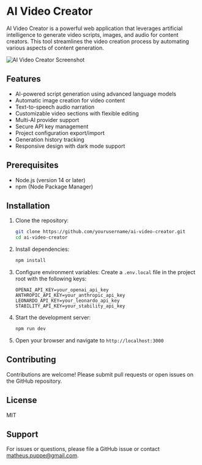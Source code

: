 # AI Video Creator

AI Video Creator is a powerful web application that leverages artificial intelligence to generate video scripts, images, and audio for content creators. This tool streamlines the video creation process by automating various aspects of content generation.

![AI Video Creator Screenshot](https://github.com/user-attachments/assets/7e98da66-f498-420f-aee2-057c5e9c8a68)

## Features

- AI-powered script generation using advanced language models
- Automatic image creation for video content
- Text-to-speech audio narration
- Customizable video sections with flexible editing
- Multi-AI provider support
- Secure API key management
- Project configuration export/import
- Generation history tracking
- Responsive design with dark mode support

## Prerequisites

- Node.js (version 14 or later)
- npm (Node Package Manager)

## Installation

1. Clone the repository:
   ```bash
   git clone https://github.com/yourusername/ai-video-creator.git
   cd ai-video-creator
   ```

2. Install dependencies:
   ```bash
   npm install
   ```

3. Configure environment variables:
   Create a `.env.local` file in the project root with the following keys:
   ```env
   OPENAI_API_KEY=your_openai_api_key
   ANTHROPIC_API_KEY=your_anthropic_api_key
   LEONARDO_API_KEY=your_leonardo_api_key
   STABILITY_API_KEY=your_stability_api_key
   ```

4. Start the development server:
   ```bash
   npm run dev
   ```

5. Open your browser and navigate to `http://localhost:3000`

## Contributing

Contributions are welcome! Please submit pull requests or open issues on the GitHub repository.

## License

MIT

## Support

For issues or questions, please file a GitHub issue or contact matheus.puppe@gmail.com.
